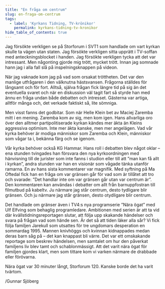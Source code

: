 ```yaml
---
title: "En fråga om centrum"
slug: en-fraga-om-centrum
tags:
  - label: 'Kyrkans Tidning, TV-krönikor'
    permalink: kyrkans-tidning-tv-kronikor
hide_table_of_contents: true
---
```

Jag försökte verkligen se på Storforum i SVT1 som handlade om vart kyrkan skulle ta vägen utan staten. Jag försökte verkligen sitta upprätt i TV-soffan med anteckningsblocket i handen. Jag försökte verkligen tycka att det var intressant. Men någonting gjorde mig trött, mycket trött. Innan jag somnade hann jag i alla fall slå på inspelningsknappen på videon.

<!--truncate-->

När jag vaknade kom jag på vad som orsakat tröttheten. Det var den manlige utfrågaren i den välknutna hästsvansen. Frågorna ställdes för långsamt och för fort. Alltså, själva frågan fick längre tid på sig än det eventuella svaret och när en diskussion väl tagit fart så styrde han med ännu en fråga undan både debatten och intresset. Gästerna var artiga, alltför många och, det verkade faktiskt så, lite sömniga.

Men visst fanns det godbitar. Som när Helle Klein bet av Maciej Zaremba mitt i en mening. Zaremba kom av sig, men kom igen. Hans allvarliga oro över den alltmer partipolitiserade kyrkan kändes mer äkta än Kleins aggressiva optimism. Inte mer äkta kanske, men mer angelägen. Vad vår kyrka behöver är modiga människor som Zaremba och Klein, människor som vågar ta i, bekänna färg och se igenom.

Vår kyrka behöver också KG Hammar. Hans roll i debatten blev något oklar – ena stunden tvingades han försvara den nya kyrkoordningen med hänvisning till de jurister som inte fanns i studion eller till att ”man kan få allt i kyrkan”, andra stunden var han en visionär som vågade tänka utanför ramarna. En av hans sista kommentarer var magnifik. Med syftning på Ma Oftedal fick han en fråga om var gränsen går för vad som är tillåtet att tro och svarade: ”Det handlar inte om var gränsen går utan var centrum är”. Den kommentaren kan användas i debatter om allt från barnuppfostran till filmutbud på kabeltv. Ju närmare jag står centrum, desto tydligare blir gränsen. Och ju närmare jag står gränsen, desto otydligare blir centrum.

Det handlade om gränser även i TV4:s nya programserie ”Nära ögat” med Ulf Elfving som behaglig programledare. Ambitionen med serien är att ta vid där kvällstidningsreportagen slutar, att följa upp skakande händelser och svara på frågan vad som hände sen. Är det så att tiden läker alla sår? Vi fick följa familjen Jarekull som utsattes för tre ungdomars desperation en sommardag 1995\. Mannen knivhöggs och kvinnan kidnappades medan deras barn såg på – det kan knappast bli värre. Det var ett omskakande reportage som beskrev händelsen, men samtalet om hur den påverkat familjens liv blev tamt och schablonmässigt. Att det varit nära ögat för familjen gjordes klart, men som tittare kom vi varken närmare de drabbade eller förövarna.

Nära ögat var 30 minuter långt, Storforum 120\. Kanske borde det ha varit tvärtom.

/Gunnar Sjöberg
